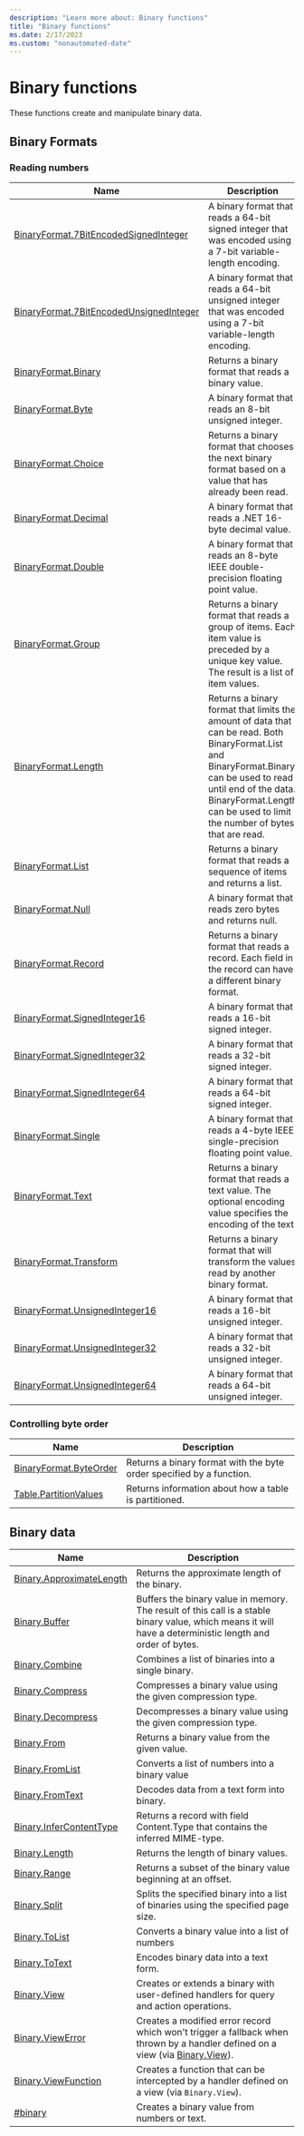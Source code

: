 ```yaml
---
description: "Learn more about: Binary functions"
title: "Binary functions"
ms.date: 2/17/2023
ms.custom: "nonautomated-date"
---
```

# Binary functions

These functions create and manipulate binary data.

## Binary Formats

### Reading numbers

|Name|Description|
|------------|---------------|
|[BinaryFormat.7BitEncodedSignedInteger](binaryformat-7bitencodedsignedinteger.md)|A binary format that reads a 64-bit signed integer that was encoded using a 7-bit variable-length encoding.|
|[BinaryFormat.7BitEncodedUnsignedInteger](binaryformat-7bitencodedunsignedinteger.md)|A binary format that reads a 64-bit unsigned integer that was encoded using a 7-bit variable-length encoding.|
|[BinaryFormat.Binary](binaryformat-binary.md)|Returns a binary format that reads a binary value.|
|[BinaryFormat.Byte](binaryformat-byte.md)|A binary format that reads an 8-bit unsigned integer.|
|[BinaryFormat.Choice](binaryformat-choice.md)|Returns a binary format that chooses the next binary format based on a value that has already been read.|
|[BinaryFormat.Decimal](binaryformat-decimal.md)|A binary format that reads a .NET 16-byte decimal value.|
|[BinaryFormat.Double](binaryformat-double.md)|A binary format that reads an 8-byte IEEE double-precision floating point value.|
|[BinaryFormat.Group](binaryformat-group.md)|Returns a binary format that reads a group of items. Each item value is preceded by a unique key value. The result is a list of item values.|
|[BinaryFormat.Length](binaryformat-length.md)|Returns a binary format that limits the amount of data that can be read. Both BinaryFormat.List and BinaryFormat.Binary can be used to read until end of the data. BinaryFormat.Length can be used to limit the number of bytes that are read.|
|[BinaryFormat.List](binaryformat-list.md)|Returns a binary format that reads a sequence of items and returns a list.|
|[BinaryFormat.Null](binaryformat-null.md)|A binary format that reads zero bytes and returns null.|
|[BinaryFormat.Record](binaryformat-record.md)|Returns a binary format that reads a record. Each field in the record can have a different binary format.|
|[BinaryFormat.SignedInteger16](binaryformat-signedinteger16.md)|A binary format that reads a 16-bit signed integer.|
|[BinaryFormat.SignedInteger32](binaryformat-signedinteger32.md)|A binary format that reads a 32-bit signed integer.|
|[BinaryFormat.SignedInteger64](binaryformat-signedinteger64.md)|A binary format that reads a 64-bit signed integer.|
|[BinaryFormat.Single](binaryformat-single.md)|A binary format that reads a 4-byte IEEE single-precision floating point value.|
|[BinaryFormat.Text](binaryformat-text.md)|Returns a binary format that reads a text value. The optional encoding value specifies the encoding of the text.|
|[BinaryFormat.Transform](binaryformat-transform.md)|Returns a binary format that will transform the values read by another binary format.|
|[BinaryFormat.UnsignedInteger16](binaryformat-unsignedinteger16.md)|A binary format that reads a 16-bit unsigned integer.|
|[BinaryFormat.UnsignedInteger32](binaryformat-unsignedinteger32.md)|A binary format that reads a 32-bit unsigned integer.|
|[BinaryFormat.UnsignedInteger64](binaryformat-unsignedinteger64.md)|A binary format that reads a 64-bit unsigned integer.|

### Controlling byte order

|Name | Description
|---------------------- | -----------|
|[BinaryFormat.ByteOrder](binaryformat-byteorder.md) | Returns a binary format with the byte order specified by a function.|
|[Table.PartitionValues](table-partitionvalues.md) | Returns information about how a table is partitioned.|

## Binary data

|Name|Description|
|------------|---------------|
|[Binary.ApproximateLength](binary-approximatelength.md)|Returns the approximate length of the binary.|
|[Binary.Buffer](binary-buffer.md)|Buffers the binary value in memory. The result of this call is a stable binary value, which means it will have a deterministic length and order of bytes.|
|[Binary.Combine](binary-combine.md)|Combines a list of binaries into a single binary.|
|[Binary.Compress](binary-compress.md)|Compresses a binary value using the given compression type.|
|[Binary.Decompress](binary-decompress.md)|Decompresses a binary value using the given compression type.|
|[Binary.From](binary-from.md)|Returns a binary value from the given value.|
|[Binary.FromList](binary-fromlist.md)|Converts a list of numbers into a binary value|
|[Binary.FromText](binary-fromtext.md)|Decodes data from a text form into binary.|
|[Binary.InferContentType](binary-infercontenttype.md)|Returns a record with field Content.Type that contains the inferred MIME-type.|
|[Binary.Length](binary-length.md)|Returns the length of binary values.|
|[Binary.Range](binary-range.md)|Returns a subset of the binary value beginning at an offset.|
|[Binary.Split](binary-split.md)|Splits the specified binary into a list of binaries using the specified page size.|
|[Binary.ToList](binary-tolist.md)|Converts a binary value into a list of numbers|
|[Binary.ToText](binary-totext.md)|Encodes binary data into a text form.|
|[Binary.View](binary-view.md) | Creates or extends a binary with user-defined handlers for query and action operations.|
|[Binary.ViewError](binary-viewerror.md) | Creates a modified error record which won't trigger a fallback when thrown by a handler defined on a view (via [Binary.View](binary-view.md)).|
|[Binary.ViewFunction](binary-viewfunction.md) | Creates a function that can be intercepted by a handler defined on a view (via `Binary.View`).|
|[#binary](sharpbinary.md) | Creates a binary value from numbers or text.|
